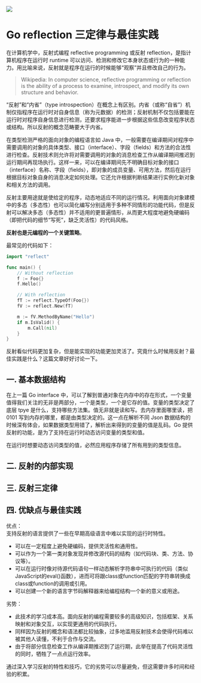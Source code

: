 ![](https://img.halfrost.com/Blog/ArticleImage/148_0.png)

# Go reflection 三定律与最佳实践

在计算机学中，反射式编程 reflective programming 或反射 reflection，是指计算机程序在运行时 runtime 可以访问、检测和修改它本身状态或行为的一种能力。用比喻来说，反射就是程序在运行的时候能够“观察”并且修改自己的行为。

> Wikipedia: In computer science, reflective programming or reflection is the ability of a process to examine, introspect, and modify its own structure and behavior.


“反射”和“内省”（type introspection）在概念上有区别。内省（或称“自省”）机制仅指程序在运行时对自身信息（称为元数据）的检测；反射机制不仅包括要能在运行时对程序自身信息进行检测，还要求程序能进一步根据这些信息改变程序状态或结构。所以反射的概念范畴要大于内省。


在类型检测严格的面向对象的编程语言如 Java 中，一般需要在编译期间对程序中需要调用的对象的具体类型、接口（interface）、字段（fields）和方法的合法性进行检查。反射技术则允许将对需要调用的对象的消息检查工作从编译期间推迟到运行期间再现场执行。这样一来，可以在编译期间先不明确目标对象的接口（interface）名称、字段（fields），即对象的成员变量、可用方法，然后在运行根据目标对象自身的消息决定如何处理。它还允许根据判断结果进行实例化新对象和相关方法的调用。

反射主要用途就是使给定的程序，动态地适应不同的运行情况。利用面向对象建模中的多态（多态性）也可以简化编写分别适用于多种不同情形的功能代码，但是反射可以解决多态（多态性）并不适用的更普遍情形，从而更大程度地避免硬编码（即把代码的细节“写死”，缺乏灵活性）的代码风格。

**反射也是元编程的一个关键策略**。

最常见的代码如下：

```go
import "reflect"

func main() {
	// Without reflection
	f := Foo{}
	f.Hello()

	// With reflection
	fT := reflect.TypeOf(Foo{})
	fV := reflect.New(fT)

	m := fV.MethodByName("Hello")
	if m.IsValid() {
		m.Call(nil)
	}
}
```

反射看似代码更加复杂，但是能实现的功能更加灵活了。究竟什么时候用反射？最佳实践是什么？这篇文章好好讨论一下。


## 一. 基本数据结构

在上一篇 Go interface 中，可以了解到普通对象在内存中的存在形式，一个变量值得我们关注的无非是两部分，一个是类型，一个是它存的值。变量的类型决定了底层 tpye 是什么，支持哪些方法集。值无非就是读和写。去内存里面哪里读，把 0101 写到内存的哪里，都是由类型决定的。这一点在解析不同 Json 数据结构的时候深有体会，如果数据类型用错了，解析出来得到的变量的值是乱码。Go 提供反射的功能，是为了支持在运行时动态访问变量的类型和值。

在运行时想要动态访问类型的值，必然应用程序存储了所有用到的类型信息。



## 二. 反射的内部实现



## 三. 反射三定律






## 四. 优缺点与最佳实践

优点：  
支持反射的语言提供了一些在早期高级语言中难以实现的运行时特性。

- 可以在一定程度上避免硬编码，提供灵活性和通用性。
- 可以作为一个第一类对象发现并修改源代码的结构（如代码块、类、方法、协议等）。
- 可以在运行时像对待源代码语句一样动态解析字符串中可执行的代码（类似JavaScript的eval()函数），进而可将跟class或function匹配的字符串转换成class或function的调用或引用。
- 可以创建一个新的语言字节码解释器来给编程结构一个新的意义或用途。

劣势：

- 此技术的学习成本高。面向反射的编程需要较多的高级知识，包括框架、关系映射和对象交互，以实现更通用的代码执行。  
- 同样因为反射的概念和语法都比较抽象，过多地滥用反射技术会使得代码难以被其他人读懂，不利于合作与交流。
- 由于将部分信息检查工作从编译期推迟到了运行期，此举在提高了代码灵活性的同时，牺牲了一点点运行效率。

通过深入学习反射的特性和技巧，它的劣势可以尽量避免，但这需要许多时间和经验的积累。
